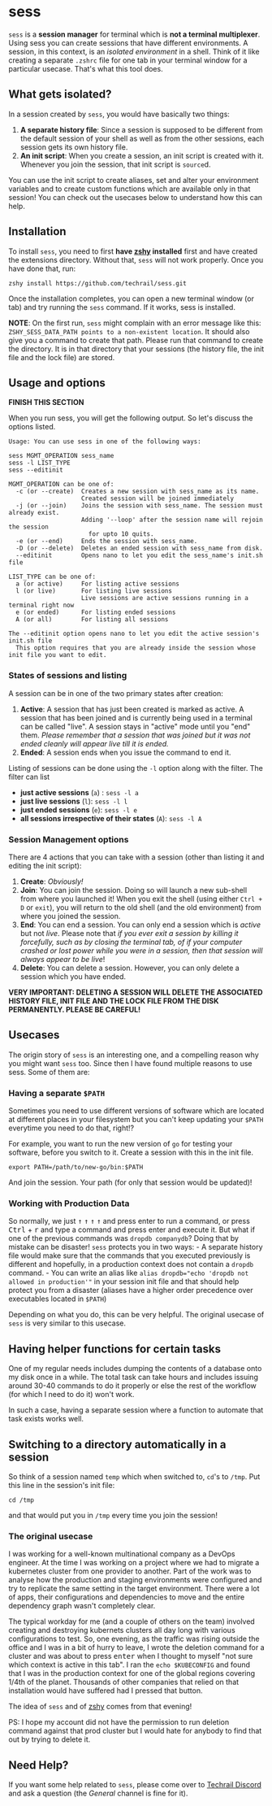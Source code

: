 # sess

`sess` is a **session manager** for terminal which is **not a terminal multiplexer**. Using sess you can create sessions that have different environments. A session, in this context, is an _isolated environment_ in a shell. Think of it like creating a separate `.zshrc` file for one tab in your terminal window for a particular usecase. That's what this tool does. 

## What gets isolated?
In a session created by `sess`, you would have basically two things:

1. **A separate history file**: Since a session is supposed to be different from the default session of your shell as well as from the other sessions, each session gets its own history file.
2. **An init script**: When you create a session, an init script is created with it. Whenever you join the session, that init script is `source`d.

You can use the init script to create aliases, set and alter your environment variables and to create custom functions which are available only in that session! You can check out the usecases below to understand how this can help.
## Installation
To install `sess`, you need to first **have [zshy](https://github.com/techrail/zshy) installed** first and have created the extensions directory. Without that, `sess` will not work properly. Once you have done that, run: 

```
zshy install https://github.com/techrail/sess.git 
```

Once the installation completes, you can open a new terminal window (or tab) and try running the `sess` command. If it works, sess is installed.

**NOTE**: On the first run, `sess` might complain with an error message like this: `ZSHY_SESS_DATA_PATH points to a non-existent location`. It should also give you a command to create that  path. Please run that command to create the directory. It is in that directory that your sessions (the history file, the init file and the lock file) are stored.
## Usage and options
**FINISH THIS SECTION**


When you run sess, you will get the following output. So let's discuss the options listed.

```
Usage: You can use sess in one of the following ways:

sess MGMT_OPERATION sess_name
sess -l LIST_TYPE
sess --editinit

MGMT_OPERATION can be one of:
  -c (or --create)  Creates a new session with sess_name as its name.
                    Created session will be joined immediately
  -j (or --join)    Joins the session with sess_name. The session must already exist.
                    Adding '--loop' after the session name will rejoin the session
                      for upto 10 quits.
  -e (or --end)     Ends the session with sess_name.
  -D (or --delete)  Deletes an ended session with sess_name from disk.
  --editinit        Opens nano to let you edit the sess_name's init.sh file

LIST_TYPE can be one of:
  a (or active)     For listing active sessions
  l (or live)       For listing live sessions
                    Live sessions are active sessions running in a terminal right now
  e (or ended)      For listing ended sessions
  A (or all)        For listing all sessions

The --editinit option opens nano to let you edit the active session's init.sh file
  This option requires that you are already inside the session whose init file you want to edit.
```

### States of sessions and listing
A session can be in one of the two primary states after creation:

1. **Active**: A session that has just been created is marked as active. A session that has been joined and is currently being used in a terminal can be called "live". A session stays in "active" mode until you "end" them. _Please remember that a session that was joined but it was not ended cleanly will appear live till it is ended._
2. **Ended**: A session ends when you issue the command to end it. 

Listing of sessions can be done using the `-l` option along with the filter. The filter can list 

- **just active sessions** (`a`) : `sess -l a`
- **just live sessions** (`l`): `sess -l l`
- **just ended sessions** (`e`): `sess -l e` 
- **all sessions irrespective of their states** (`A`): `sess -l A`
### Session Management options
There are 4 actions that you can take with a session (other than listing it and editing the init script):

1. **Create**: _Obviously!_
2. **Join**: You can join the session. Doing so will launch a new sub-shell from where you launched it! When you exit the shell (using either `Ctrl + D` or `exit`), you will return to the old shell (and the old environment) from where you joined the session. 
3. **End**: You can end a session. You can only end a session which is _active_ but not _live_. Please note that _if you ever exit a session by killing it forcefully, such as by closing the terminal tab, of if your computer crashed or lost power while you were in a session, then that session will always appear to be live_!
4. **Delete**: You can delete a session. However, you can only delete a session which you have ended. 

**VERY IMPORTANT: DELETING A SESSION WILL DELETE THE ASSOCIATED HISTORY FILE, INIT FILE AND THE LOCK FILE FROM THE DISK PERMANENTLY. PLEASE BE CAREFUL!**
## Usecases
The origin story of `sess` is an interesting one, and a compelling reason why you might want `sess` too. Since then I have found multiple reasons to use sess. Some of them are: 
### Having a separate `$PATH`
Sometimes you need to use different versions of software which are located at different places in your filesystem but you can't keep updating your `$PATH` everytime you need to do that, right!?

For example, you want to run the new version of `go` for testing your software, before you switch to it. Create a session with this in the init file.

```
export PATH=/path/to/new-go/bin:$PATH
```

And join the session. Your path (for only that session would be updated)!
### Working with Production Data
So normally, we just <kbd>↑</kbd>  <kbd>↑</kbd>  <kbd>↑</kbd>  <kbd>↑</kbd>   and press enter to run a command, or press <kbd>Ctrl</kbd> + <kbd>r</kbd>  and type a command and press enter and execute it. But what if one of the previous commands was  `dropdb companydb`? Doing that by mistake can be disaster! `sess` protects you in two ways: 
	- A separate history file would make sure that the commands that you executed previously is different and hopefully, in a production context does not contain a `dropdb` command.
	- You can write an alias like `alias dropdb="echo 'dropdb not allowed in production'"` in your session init file and that should help protect you from a disaster (aliases have a higher order precedence over executables located in `$PATH`)

Depending on what you do, this can be very helpful. The original usecase of `sess` is very similar to this usecase.
## Having helper functions for certain tasks
One of my regular needs includes dumping the contents of a database onto my disk once in a while. The total task can take hours and includes issuing around 30-40 commands to do it properly or else the rest of the workflow (for which I need to do it) won't work.

In such a case, having a separate session where a function to automate that task exists works well.
## Switching to a directory automatically in a session
So think of a session named `temp` which when switched to, `cd`'s to `/tmp`. Put this line in the session's init file: 

```
cd /tmp
```

and that would put you in `/tmp` every time you join the session!

### The original usecase
I was working for a well-known multinational company as a DevOps engineer. At the time I was working on a project where we had to migrate a kubernetes cluster from one provider to another. Part of the work was to analyse how the production and staging environments were configured and try to replicate the same setting in the target environment. There were a lot of apps, their configurations and dependencies to move and the entire dependency graph wasn't completely clear.

The typical workday for me (and a couple of others on the team) involved creating and destroying kubernets clusters all day long with various configurations to test. So, one evening, as the traffic was rising outside the office and I was in a bit of hurry to leave, I wrote the deletion command for a cluster and was about to press <kbd>enter</kbd> when I thought to myself "not sure which context is active in this tab". I ran the `echo $KUBECONFIG` and found that I was in the production context for one of the global regions covering 1/4th of the planet. Thousands of other companies that relied on that installation would have suffered had I pressed that button.

The idea of `sess` and of [zshy](https://github.com/techrail/zshy) comes from that evening!

PS: I hope my account did not have the permission to run deletion command against that prod cluster but I would hate for anybody to find that out by trying to delete it.

## Need Help? 
If you want some help related to `sess`, please come over to [Techrail Discord](https://discord.gg/aKkWFghPrV) and ask a question (the _General_ channel is fine for it).
